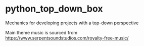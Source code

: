 # python_top_down_box
Mechanics for developing projects with a top-down perspective

Main theme music is sourced from https://www.serpentsoundstudios.com/royalty-free-music/
